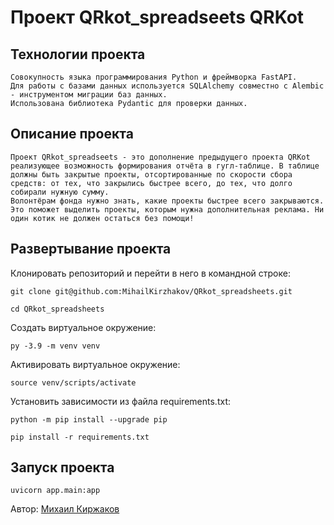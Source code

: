 # Проект QRkot_spreadseets QRKot


## Технологии проекта
    Совокупность языка программирования Python и фреймворка FastAPI.
    Для работы с базами данных используется SQLAlchemy совместно с Alembic - инструментом миграции баз данных.
    Использована библиотека Pydantic для проверки данных.

## Описание проекта

    Проект QRkot_spreadseets - это дополнение предыдущего проекта QRKot реализующее возможность формирования отчёта в гугл-таблице. В таблице должны быть закрытые проекты, отсортированные по скорости сбора средств: от тех, что закрылись быстрее всего, до тех, что долго собирали нужную сумму.
    Волонтёрам фонда нужно знать, какие проекты быстрее всего закрываются. Это поможет выделить проекты, которым нужна дополнительная реклама. Ни один котик не должен остаться без помощи!
    
## Развертывание проекта

Клонировать репозиторий и перейти в него в командной строке:

```
git clone git@github.com:MihailKirzhakov/QRkot_spreadsheets.git

cd QRkot_spreadsheets
```

Cоздать виртуальное окружение:

```
py -3.9 -m venv venv
```

Активировать виртуальное окружение:

```
source venv/scripts/activate
```

Установить зависимости из файла requirements.txt:

```
python -m pip install --upgrade pip
```

```
pip install -r requirements.txt
```

## Запуск проекта

```
uvicorn app.main:app
```

Автор: [Михаил Киржаков](https://github.com/MihailKirzhakov)
